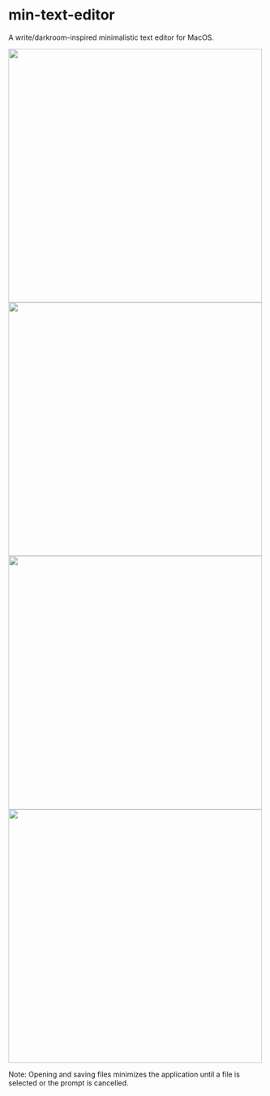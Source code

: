 # min-text-editor

A write/darkroom-inspired minimalistic text editor for MacOS. 

<img src="https://github.com/DanielDo98/min-text-editor/blob/master/assets/Parchment.png" width="500">
<img src="https://github.com/DanielDo98/min-text-editor/blob/master/assets/Matrix.png" width="500">
<img src="https://github.com/DanielDo98/min-text-editor/blob/master/assets/Sky.png" width="500">
<img src="https://github.com/DanielDo98/min-text-editor/blob/master/assets/Hall.png" width="500">

Note: Opening and saving files minimizes the application until a file is selected or the prompt is cancelled. 
